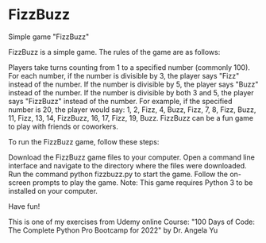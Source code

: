 # FizzBuzz
Simple game "FizzBuzz"

FizzBuzz is a simple game. The rules of the game are as follows:

Players take turns counting from 1 to a specified number (commonly 100).
For each number, if the number is divisible by 3, the player says "Fizz" instead of the number.
If the number is divisible by 5, the player says "Buzz" instead of the number.
If the number is divisible by both 3 and 5, the player says "FizzBuzz" instead of the number.
For example, if the specified number is 20, the player would say: 1, 2, Fizz, 4, Buzz, Fizz, 7, 8, Fizz, Buzz, 11, Fizz, 13, 14, FizzBuzz, 16, 17, Fizz, 19, Buzz. 
FizzBuzz can be a fun game to play with friends or coworkers.

To run the FizzBuzz game, follow these steps:

Download the FizzBuzz game files to your computer.
Open a command line interface and navigate to the directory where the files were downloaded.
Run the command python fizzbuzz.py to start the game.
Follow the on-screen prompts to play the game.
Note: This game requires Python 3 to be installed on your computer.

Have fun!

This is one of my exercises from Udemy online Course: "100 Days of Code: The Complete Python Pro Bootcamp for 2022" by Dr. Angela Yu